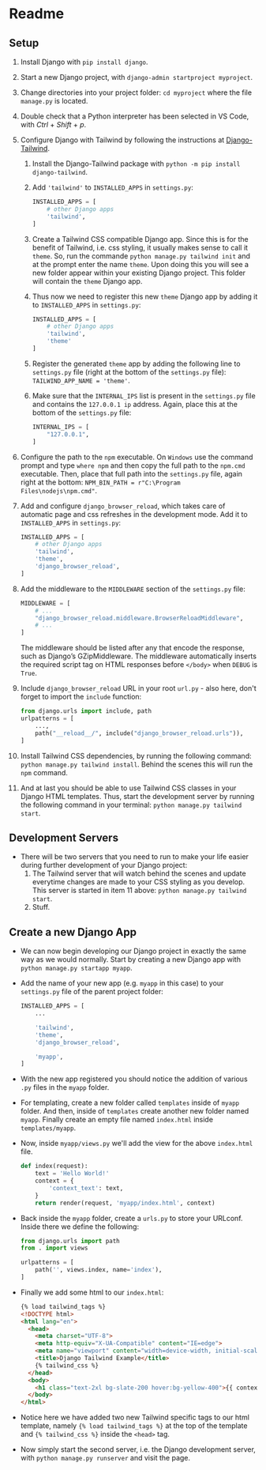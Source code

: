# Readme

## Setup

1. Install Django with `pip install django`.
2. Start a new Django project, with `django-admin startproject myproject`.
3. Change directories into your project folder: `cd myproject` where the file `manage.py` is located.
4. Double check that a Python interpreter has been selected in VS Code, with _Ctrl_ + _Shift_ + _p_.
5. Configure Django with Tailwind by following the instructions at [Django-Tailwind](https://django-tailwind.readthedocs.io/en/latest/installation.html).
   1. Install the Django-Tailwind package with `python -m pip install django-tailwind`.
   2. Add `'tailwind'` to `INSTALLED_APPS` in `settings.py`:

      ```python
      INSTALLED_APPS = [
          # other Django apps
          'tailwind',
      ]
      ```

   3. Create a Tailwind CSS compatible Django app. Since this is for the benefit of Tailwind, i.e. css styling, it usually makes sense to call it `theme`. So, run the commande `python manage.py tailwind init` and at the prompt enter the name `theme`. Upon doing this you will see a new folder appear within your existing Django project. This folder will contain the `theme` Django app.
   4. Thus now we need to register this new `theme` Django app by adding it to `INSTALLED_APPS` in `settings.py`:

       ```python
       INSTALLED_APPS = [
           # other Django apps
           'tailwind',
           'theme'
       ]
       ```

   5. Register the generated `theme` app by adding the following line to `settings.py` file (right at the bottom of the `settings.py` file): `TAILWIND_APP_NAME = 'theme'`.
   6. Make sure that the `INTERNAL_IPS` list is present in the `settings.py` file and contains the `127.0.0.1 ip` address. Again, place this at the bottom of the `settings.py` file:

      ```python
      INTERNAL_IPS = [
          "127.0.0.1",
      ]
      ```

6. Configure the path to the `npm` executable. On `Windows` use the command prompt and type `where npm` and then copy the full path to the `npm.cmd` executable. Then, place that full path into the `settings.py` file, again right at the bottom: `NPM_BIN_PATH = r"C:\Program Files\nodejs\npm.cmd"`.
7. Add and configure `django_browser_reload`, which takes care of automatic page and css refreshes in the development mode. Add it to `INSTALLED_APPS` in `settings.py`:

   ```python
   INSTALLED_APPS = [
       # other Django apps
       'tailwind',
       'theme',
       'django_browser_reload',
   ]

8. Add the middleware to the `MIDDLEWARE` section of the `settings.py` file:

   ```python
   MIDDLEWARE = [
       # ...
       "django_browser_reload.middleware.BrowserReloadMiddleware",
       # ...
   ]
   ```

   The middleware should be listed after any that encode the response, such as Django’s GZipMiddleware. The middleware automatically inserts the required script tag on HTML responses before `</body>` when `DEBUG` is `True`.

9. Include `django_browser_reload` URL in your root `url.py` - also here, don't forget to import the `include` function:

   ```python
   from django.urls import include, path
   urlpatterns = [
       ...,
       path("__reload__/", include("django_browser_reload.urls")),
   ]
   ```

10. Install Tailwind CSS dependencies, by running the following command: `python manage.py tailwind install`. Behind the scenes this will run the `npm` command.
11. And at last you should be able to use Tailwind CSS classes in your Django HTML templates. Thus, start the development server by running the following command in your terminal: `python manage.py tailwind start`.

## Development Servers

* There will be two servers that you need to run to make your life easier during further development of your Django project:
  1. The Tailwind server that will watch behind the scenes and update everytime changes are made to your CSS styling as you develop. This server is started in item 11 above: `python manage.py tailwind start`.
  2. Stuff.

## Create a new Django App

* We can now begin developing our Django project in exactly the same way as we would normally. Start by creating a new Django app with `python manage.py startapp myapp`.
* Add the name of your new app (e.g. `myapp` in this case) to your `settings.py` file of the parent project folder:

  ```python
  INSTALLED_APPS = [
      ...

      'tailwind',
      'theme',
      'django_browser_reload',

      'myapp',
  ]
  ```

* With the new app registered you should notice the addition of various `.py` files in the `myapp` folder.
* For templating, create a new folder called `templates` inside of `myapp` folder. And then, inside of `templates` create another new folder named `myapp`. Finally create an empty file named `index.html` inside `templates/myapp`.
* Now, inside `myapp/views.py` we'll add the view for the above `index.html` file.

  ```python
  def index(request):
      text = 'Hello World!'
      context = {
          'context_text': text,
      }
      return render(request, 'myapp/index.html', context)
  ```

* Back inside the `myapp` folder, create a `urls.py` to store your URLconf. Inside there we define the following:

  ```python
  from django.urls import path
  from . import views

  urlpatterns = [
      path('', views.index, name='index'),
  ]
  ```

* Finally we add some html to our `index.html`:

  ```html
  {% load tailwind_tags %}
  <!DOCTYPE html>
  <html lang="en">
    <head>
      <meta charset="UTF-8">
      <meta http-equiv="X-UA-Compatible" content="IE=edge">
      <meta name="viewport" content="width=device-width, initial-scale=1">
      <title>Django Tailwind Example</title>
      {% tailwind_css %}
    </head>
    <body>
      <h1 class="text-2xl bg-slate-200 hover:bg-yellow-400">{{ context_text }}</h1>
    </body>
  </html>
  ```

* Notice here we have added two new Tailwind specific tags to our html template, namely `{% load tailwind_tags %}` at the top of the template and `{% tailwind_css %}` inside the `<head>` tag.
* Now simply start the second server, i.e. the Django development server, with `python manage.py runserver` and visit the page.
